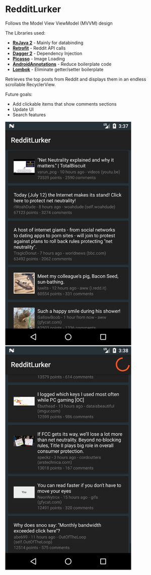 # RedditLurker
Follows the Model View ViewModel (MVVM) design 

The Libraries used:
- **[RxJava 2](https://github.com/ReactiveX/RxJava)** - Mainly for databinding
- **[Retrofit](http://square.github.io/retrofit/)** - Reddit API calls
- **[Dagger 2](https://google.github.io/dagger/)** - Dependency Injection
- **[Picasso](http://square.github.io/picasso/)** - Image Loading
- **[AndroidAnnotations](http://androidannotations.org/)** - Reduce boilerplate code
- **[Lombok](https://projectlombok.org/setup/android)** - Eliminate getter/setter boilerplate
  
Retrieves the top posts from Reddit and displays them in an endless scrollable RecyclerView.

Future goals:
- Add clickable items that show comments sections
- Update UI
- Search features

<img src="https://github.com/zbartholomew/PersonalProjects/blob/master/RedditLurker/images/RedditLurker.png" width="400"> <img src="https://github.com/zbartholomew/PersonalProjects/blob/master/RedditLurker/images/Loading.png" width="400">
